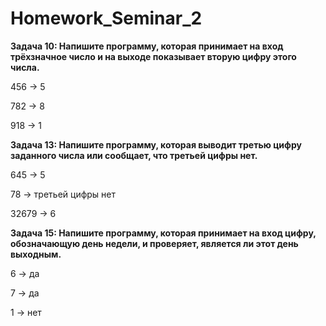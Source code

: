 # Homework_Seminar_2

__Задача 10: Напишите программу, которая принимает на вход трёхзначное число и на выходе показывает вторую цифру этого числа.__

456 -> 5

782 -> 8

918 -> 1

__Задача 13: Напишите программу, которая выводит третью цифру заданного числа или сообщает, что третьей цифры нет.__

645 -> 5

78 -> третьей цифры нет

32679 -> 6

__Задача 15: Напишите программу, которая принимает на вход цифру, обозначающую день недели, и проверяет, является ли этот день выходным.__

6 -> да

7 -> да

1 -> нет
